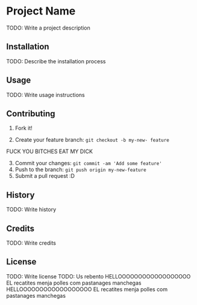 # Project Name
TODO: Write a project description
## Installation
TODO: Describe the installation process
## Usage
TODO: Write usage instructions
## Contributing
1. Fork it!

2. Create your feature branch: `git checkout -b my-new-
feature`

FUCK YOU BITCHES EAT MY DICK

3. Commit your changes: `git commit -am 'Add some
feature'`
4. Push to the branch: `git push origin my-new-feature`
5. Submit a pull request :D
## History
TODO: Write history
## Credits
TODO: Write credits
## License
TODO: Write license
TODO: Us rebento
HELLOOOOOOOOOOOOOOOOOO
 EL recatites menja polles com pastanages manchegas
HELLOOOOOOOOOOOOOOOOOO
 EL recatites menja polles com pastanages manchegas

